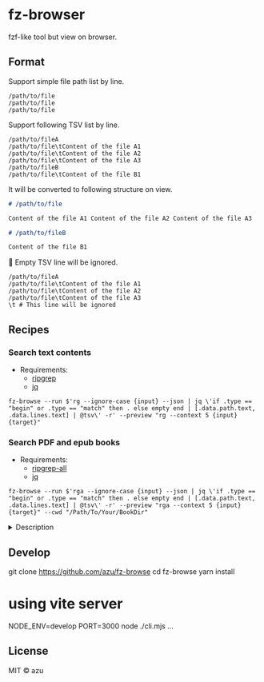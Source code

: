 # fz-browser

fzf-like tool but view on browser.

## Format

Support simple file path list by line.

```
/path/to/file
/path/to/file
/path/to/file
```

Support following TSV list by line.

```tsv
/path/to/fileA
/path/to/file\tContent of the file A1
/path/to/file\tContent of the file A2
/path/to/file\tContent of the file A3
/path/to/fileB
/path/to/file\tContent of the file B1
```

It will be converted to following structure on view.

```markdown
# /path/to/file

Content of the file A1 Content of the file A2 Content of the file A3

# /path/to/fileB

Content of the file B1
```

:memo: Empty TSV line will be ignored.

```tsv
/path/to/fileA
/path/to/file\tContent of the file A1
/path/to/file\tContent of the file A2
/path/to/file\tContent of the file A3
\t # This line will be ignored
```

## Recipes

### Search text contents

- Requirements:
  - [ripgrep](https://github.com/BurntSushi/ripgrep)
  - [jq](https://stedolan.github.io/jq/)

```shell
fz-browse --run $'rg --ignore-case {input} --json | jq \'if .type == "begin" or .type == "match" then . else empty end | [.data.path.text, .data.lines.text] | @tsv\' -r' --preview "rg --context 5 {input} {target}"
```

### Search PDF and epub books

- Requirements:
  - [ripgrep-all](https://github.com/phiresky/ripgrep-all)
  - [jq](https://stedolan.github.io/jq/)

```shell
fz-browse --run $'rga --ignore-case {input} --json | jq \'if .type == "begin" or .type == "match" then . else empty end | [.data.path.text, .data.lines.text] | @tsv\' -r' --preview "rga --context 5 {input} {target}" --cwd "/Path/To/Your/BookDir"
```

<details>
<summary>Description</summary>

It means that convert only "begin" and "match" JSON line to TSV.

```
rga test --json | jq 'if .type == "begin" or .type == "match" then 
  .     # Pass it-self to next pipe
else 
  empty # remove this live
end | [.data.path.text, .data.lines.text] | @tsv'
```

</details>

## Develop

  git clone https://github.com/azu/fz-browse
  cd fz-browse
  yarn install
  # using vite server
  NODE_ENV=develop PORT=3000 node ./cli.mjs ...

## License

MIT ©️ azu


